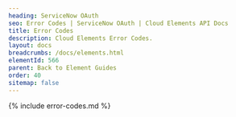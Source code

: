 ```yaml
---
heading: ServiceNow OAuth
seo: Error Codes | ServiceNow OAuth | Cloud Elements API Docs
title: Error Codes
description: Cloud Elements Error Codes.
layout: docs
breadcrumbs: /docs/elements.html
elementId: 566
parent: Back to Element Guides
order: 40
sitemap: false
---
```


{% include error-codes.md %}
